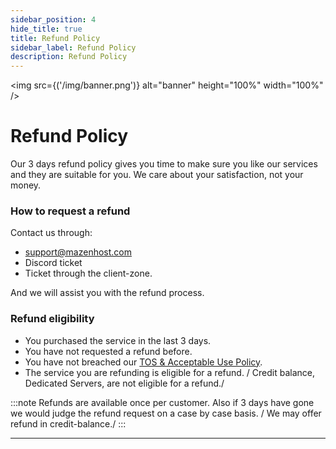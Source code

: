 ```yaml
---
sidebar_position: 4
hide_title: true
title: Refund Policy
sidebar_label: Refund Policy
description: Refund Policy
---
```


<img src={('/img/banner.png')} alt="banner" height="100%" width="100%" />

<div class="text--center">
<h1>Refund Policy</h1>
</div>

Our 3 days refund policy gives you time to make sure you like our services and they are suitable for you. 
We care about your satisfaction, not your money.

### How to request a refund

Contact us through:
- support@mazenhost.com
- Discord ticket
- Ticket through the client-zone.

And we will assist you with the refund process.

### Refund eligibility
- You purchased the service in the last 3 days.
- You have not requested a refund before.
- You have not breached our [TOS & Acceptable Use Policy](https://mazenhost.com/tos).
- The service you are refunding is eligible for a refund. / Credit balance, Dedicated Servers,  are not eligible for a refund./

:::note
Refunds are available once per customer. Also if 3 days have gone we would judge the refund request on a case by case basis. / We may offer refund in credit-balance./
:::

---
